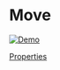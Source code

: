 # Move

<p>
    <a target="_blank" rel="noopener noreferrer" href="https://github.com/srleecode/vscode-domain-schematics-extension/blob/main/gifs/move.gif?raw=true">
        <img src="https://github.com/srleecode/vscode-domain-schematics-extension/blob/main/gifs/move.gif?raw=true" alt="Demo" style="max-width:100%;">
    </a>
</p>

[Properties](https://github.com/srleecode/domain/blob/master/packages/domain/src/schematics/move/schema.json)